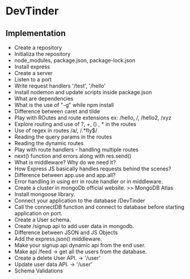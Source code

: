 # DevTinder

## Implementation
- Create a repository
- Initializa the repository
- node_modules, package.json, package-lock.json
- Install express
- Create a server
- Listen to a port
- Write request handlers '/test', '/hello'
- Install nodemon and update scripts inside package.json
- What are dependencies
- What is the use of "-g" while npm install
- Difference between caret and tilde
- Play with ROutes and route extensions ex: /hello, /, /hello2, /xyz
- Explore routing and use of ?, +, () , * in the routes
- Use of regex in routes /a/, /.*fly$/
- Reading the query params in the routes
- Reading the dynamic routes
- Play with route handlers - handling multiple routes
- next() function and errors along with res.send()
- What is middleware? Why do we need it?
- How Express JS basically handles requests behind the scenes?
- Difference between app.use and app.all?
- Error handling in using err in route handler or in middleware.
- Create a cluster in mongoDb official website. >> MongoDB Atlas
- Install mongoose library.
- Connect your application to the database <connection-url>/DevTinder
- Call the connectDB function and connect to database before starting application on port.
- Create a User schema.
- Create /signup api to add user data in mongodb.
- Difference between JSON and JS Objects
- Add the express.json() middleware.
- Make your signup api dynamic api from the end user.
- Make api /feed -> get all the users from the database.
- Create a delete User API. -> '/user'
- Update user data API. -> '/user'
- Schema Validations
